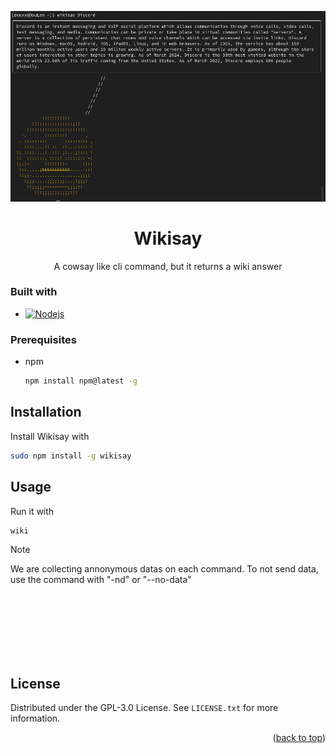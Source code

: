 <a id="readme-top"></a>

<div align="center">

![WikiSay image](images/wikisay.png)

# Wikisay
A cowsay like cli command, but it returns a wiki answer

</div>

### Built with
* [![Nodejs][Node.js]][Node-url]




### Prerequisites

* npm
  ```sh
  npm install npm@latest -g
  ```


## Installation

Install Wikisay with
```sh
sudo npm install -g wikisay
```

## Usage
Run it with 
```sh
wiki
```

>[!NOTE]
>We are collecting annonymous datas on each command. To not send data, use the command with "-nd" or "--no-data"

<br>
<br>
<br>
<br>
<br>
<br>

<!-- LICENSE -->
## License

Distributed under the GPL-3.0 License. See `LICENSE.txt` for more information.

<p align="right">(<a href="#readme-top">back to top</a>)</p>



[Node.js]: https://img.shields.io/badge/node.js-43853D?style=for-the-badge&logo=nodedotjs&logoColor=white
[Node-url]: https://nodejs.org/
